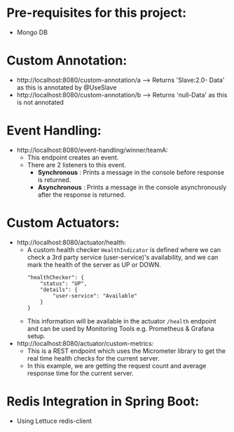 # Pre-requisites for this project:
* Mongo DB

# Custom Annotation:
* http://localhost:8080/custom-annotation/a --> Returns 'Slave:2.0- Data' as this is annotated by @UseSlave
* http://localhost:8080/custom-annotation/b --> Returns 'null-Data' as this is not annotated

# Event Handling:
* http://localhost:8080/event-handling/winner/teamA:
  * This endpoint creates an event.
  * There are 2 listeners to this event. 
    * **Synchronous** : Prints a message in the console before response is returned.  
    * **Asynchronous** : Prints a message in the console asynchronously after the response is returned.

# Custom Actuators:
* http://localhost:8080/actuator/health:
  * A custom health checker ```HealthIndicator``` is defined where we can check a 3rd party service (user-service)'s availability, 
    and we can mark the health of the server as UP or DOWN.
    ```
    "healthChecker": {
        "status": "UP",
        "details": {
            "user-service": "Available"
        }
    }
    ```
  * This information will be available in the actuator ```/health``` endpoint and can be used by Monitoring Tools e.g. Prometheus & Grafana setup.
* http://localhost:8080/actuator/custom-metrics:
  * This is a REST endpoint which uses the Micrometer library to get the real time health checks for the current server. 
  * In this example, we are getting the request count and average response time for the current server.
# Redis Integration in Spring Boot:
  * Using Lettuce redis-client
  

